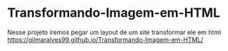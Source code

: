 # Transformando-Imagem-em-HTML
Nesse projeto iremos pegar um layout de um site transformar ele em html 
https://gilmaralves99.github.io/Transformando-Imagem-em-HTML/
